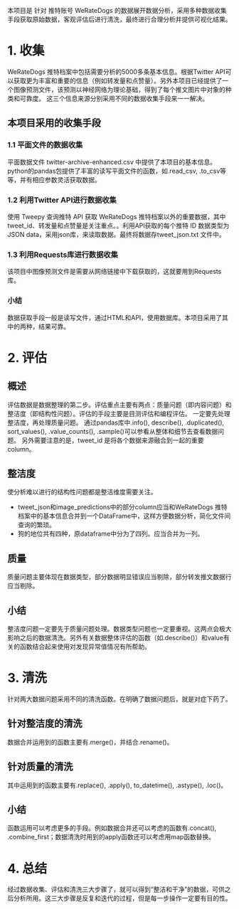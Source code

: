 本项目是 针对 推特账号 WeRateDogs 的数据展开数据分析，采用多种数据收集手段获取原始数据，客观评估后进行清洗，最终进行合理分析并提供可视化结果。

# 1. 收集
WeRateDogs 推特档案中包括需要分析的5000多条基本信息。根据Twitter API可以获取更为丰富和重要的信息（例如转发量和点赞量）。另外本项目已经提供了一个图像预测文件，该预测以神经网络为理论基础，得到了每个推文图片中对象的种类和可靠度。
这三个信息来源分别采用不同的数据收集手段来一一解决。

## 本项目采用的收集手段
### 1.1 平面文件的数据收集
平面数据文件 twitter-archive-enhanced.csv 中提供了本项目的基本信息。python的pandas包提供了丰富的读写平面文件的函数，如.read_csv, .to_csv等等，并有相应参数灵活获取数据。

### 1.2 利用Twitter API进行数据收集
使用 Tweepy 查询推特 API 获取 WeRateDogs 推特档案以外的重要数据，其中tweet_id、转发量和点赞量是关注重点。。利用API获取的每个推特 ID 数据类型为 JSON data，采用json库，来读取数据。最终将数据存tweet_json.txt 文件中。

### 1.3 利用Requests库进行数据收集
该项目中图像预测文件是需要从网络链接中下载获取的，这就要用到Requests库。

### 小结
数据获取手段一般是读写文件，通过HTML和API，使用数据库。本项目采用了其中的两种，结果可靠。

# 2. 评估
## 概述
评估数据是数据整理的第二步。评估重点主要有两点：质量问题（即内容问题）和整洁度（即结构性问题）。评估的手段主要是目测评估和编程评估。
一定要先处理整洁度，再处理质量问题。
通过pandas库中.info(), describe(), .duplicated(), sort_values(), .value_counts(), .sample()可以参看从整体和细节去查看数据问题。
另外需要注意的是，tweet_id 是将各个数据来源融合到一起的重要column。

## 整洁度
使分析难以进行的结构性问题都是整洁维度需要关注。
- tweet_json和image_predictions中的部分column应当和WeRateDogs 推特档案中的基本信息合并到一个DataFrame中，这样方便数据分析，简化文件间查询的繁琐。
- 狗的地位共有四种，原dataframe中分为了四列。应当合并为一列。

## 质量
质量问题主要体现在数据类型，部分数据明显错误应当剔除，部分转发推文数据行应当剔除。

## 小结
整洁度问题一定要先于质量问题处理。数据类型问题也一定要重视。这两点会极大影响之后的数据清洗。另外有关数据整体评估的函数（如.describe()）和value有关的函数结合起来使用对发现异常值情况有所帮助。

# 3. 清洗
针对两大数据问题采用不同的清洗函数。在明确了数据问题后，就是对症下药了。

## 针对整洁度的清洗
数据合并运用到的函数主要有.merge()，并结合.rename()。

## 针对质量的清洗
其中运用到的函数主要有.replace(), .apply(), to_datetime(), .astype(), .loc()。

## 小结
函数运用可以考虑更多的手段。例如数据合并还可以考虑的函数有.concat(), .combine_first；数据清洗时用到的apply函数还可以考虑用map函数替换。

# 4. 总结
经过数据收集、评估和清洗三大步骤了，就可以得到“整洁和干净”的数据，可供之后分析所用。这三大步骤是反复和迭代的过程，但是每一步操作一定要有目的性。
